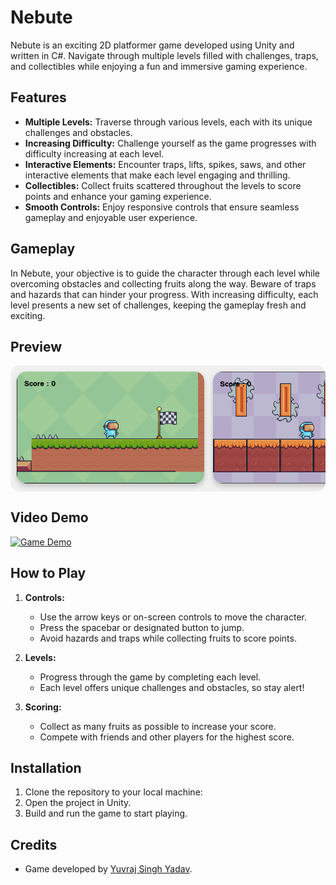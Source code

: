 # Nebute

Nebute is an exciting 2D platformer game developed using Unity and written in C#. Navigate through multiple levels filled with challenges, traps, and collectibles while enjoying a fun and immersive gaming experience.

## Features

- **Multiple Levels:** Traverse through various levels, each with its unique challenges and obstacles.
- **Increasing Difficulty:** Challenge yourself as the game progresses with difficulty increasing at each level.
- **Interactive Elements:** Encounter traps, lifts, spikes, saws, and other interactive elements that make each level engaging and thrilling.
- **Collectibles:** Collect fruits scattered throughout the levels to score points and enhance your gaming experience.
- **Smooth Controls:** Enjoy responsive controls that ensure seamless gameplay and enjoyable user experience.

## Gameplay

In Nebute, your objective is to guide the character through each level while overcoming obstacles and collecting fruits along the way. Beware of traps and hazards that can hinder your progress. With increasing difficulty, each level presents a new set of challenges, keeping the gameplay fresh and exciting.

## Preview

<div style="overflow-x: auto; white-space: nowrap; padding: 10px; background-color: #f0f0f0; border-radius: 15px;">
  <img src="https://github.com/yyuvraj54/Nebute-Game-Unity/blob/main/Demo/photo2.png" alt="Nebute Game" style="width: 300px; height: auto; margin-right: 10px; border-radius: 15px; box-shadow: 0 4px 8px rgba(0, 0, 0, 0.2);">
  <img src="https://github.com/yyuvraj54/Nebute-Game-Unity/blob/main/Demo/photo3.png" alt="Nebute Game" style="width: 300px; height: auto; margin-right: 10px; border-radius: 15px; box-shadow: 0 4px 8px rgba(0, 0, 0, 0.2);">
  <img src="https://github.com/yyuvraj54/Nebute-Game-Unity/blob/main/Demo/photo4.png" alt="Nebute Game" style="width: 300px; height: auto; border-radius: 15px; box-shadow: 0 4px 8px rgba(0, 0, 0, 0.2);">
</div>


## Video Demo
[![Game Demo](https://img.youtube.com/vi/O5PPHugLrg8/0.jpg)](https://www.youtube.com/watch?v=O5PPHugLrg8)

## How to Play

1. **Controls:**
   - Use the arrow keys or on-screen controls to move the character.
   - Press the spacebar or designated button to jump.
   - Avoid hazards and traps while collecting fruits to score points.

2. **Levels:**
   - Progress through the game by completing each level.
   - Each level offers unique challenges and obstacles, so stay alert!

3. **Scoring:**
   - Collect as many fruits as possible to increase your score.
   - Compete with friends and other players for the highest score.


## Installation

1. Clone the repository to your local machine:
2. Open the project in Unity.
3. Build and run the game to start playing.

## Credits
- Game developed by [Yuvraj Singh Yadav](https://github.com/yyuvraj54).
